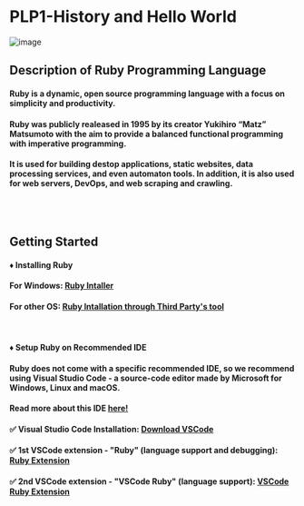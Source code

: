 <body>
  <h1>PLP1-History and Hello World</h1>

  ![image](https://user-images.githubusercontent.com/93970330/155486631-e729d922-be9f-4c6c-81bd-c1d976ac1d2d.png)

  <div className = "history">
    <h2>Description of Ruby Programming Language</h2>
    <h4>Ruby is a dynamic, open source programming language with a focus on simplicity and productivity.</h4>
    <h4>Ruby was publicly realeased in 1995 by its creator Yukihiro “Matz” Matsumoto with the aim to provide a balanced functional programming with imperative programming.</h4>
    <h4>It is used for building destop applications, static websites, data processing services, and even automaton tools. In addition, it is also used for web servers, DevOps, and web scraping and crawling.</h4>
  </div>
  <br><br>
  <div className = "getting-started">
    <h2>Getting Started</h2>
    <h4>♦ Installing Ruby<h4>
    <h4>For Windows:
      <a href="https://rubyinstaller.org/">Ruby Intaller</a>
    </h4>
    <h4>For other OS:
      <a/ href="https://www.ruby-lang.org/vi/documentation/installation/">Ruby Intallation through Third Party's tool</a>
    </h4>
    <br>
    <h4>♦ Setup Ruby on Recommended IDE<h4>
      <h4>Ruby does not come with a specific recommended IDE, so we recommend using Visual Studio Code - a source-code editor made by Microsoft for Windows, Linux and macOS.</h4>
      <h4>Read more about this IDE <a href="https://code.visualstudio.com/docs">here!</a></h4>
    <h4>✅ Visual Studio Code Installation:
      <a href="https://code.visualstudio.com/download">Download VSCode</a></h4>
    <h4>✅ 1st VSCode extension - "Ruby" (language support and debugging):
      <a href="https://marketplace.visualstudio.com/items?itemName=rebornix.Ruby">Ruby Extension</a></h4>
    <h4>✅ 2nd VSCode extension - "VSCode Ruby" (language support):
      <a href="https://marketplace.visualstudio.com/items?itemName=wingrunr21.vscode-ruby">VSCode Ruby Extension</a></h4>
  </div>
</body>
